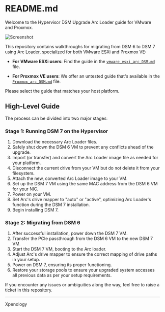 # README.md

Welcome to the Hypervisor DSM Upgrade Arc Loader guide for VMware and Proxmox. 

![Screenshot](https://i.postimg.cc/Hn9cbNY8/image.png)


This repository contains walkthroughs for migrating from DSM 6 to DSM 7 using Arc Loader, specialized for both VMware ESXi and Proxmox VE:

- **For VMware ESXi users**: Find the guide in the [`vmware_esxi_arc_DSM.md`](./vmware_esxi_arc_DSM.md) file.

- **For Proxmox VE users**: We offer an untested guide that's available in the [`Proxmox_arc_DSM.md`](./Proxmox_arc_DSM.md) file.

Please select the guide that matches your host platform. 

## High-Level Guide
The process can be divided into two major stages:

### Stage 1: Running DSM 7 on the Hypervisor
1. Download the necessary Arc Loader files.
2. Safely shut down the DSM 6 VM to prevent any conflicts ahead of the upgrade.
3. Import (or transfer) and convert the Arc Loader image file as needed for your platform.
4. Disconnect the current drive from your VM but do not delete it from your filesystem.
5. Attach the new, converted Arc Loader image to your VM.
6. Set up the DSM 7 VM using the same MAC address from the DSM 6 VM for your NIC.
7. Power on your VM.
8. Set Arc's drive mapper to "auto" or "active", optimizing Arc Loader's function during the DSM 7 installation.
9. Begin installing DSM 7.

### Stage 2: Migrating from DSM 6
1. After successful installation, power down the DSM 7 VM.
2. Transfer the PCIe passthrough from the DSM 6 VM to the new DSM 7 VM.
3. Start the DSM 7 VM, booting to the Arc loader.
4. Adjust Arc's drive mapper to ensure the correct mapping of drive paths in your setup.
5. Power on DSM 7, ensuring its proper functioning.
6. Restore your storage pools to ensure your upgraded system accesses all previous data as per your setup requirements.

If you encounter any issues or ambiguities along the way, feel free to raise a ticket in this repository.


---

Xpenology
